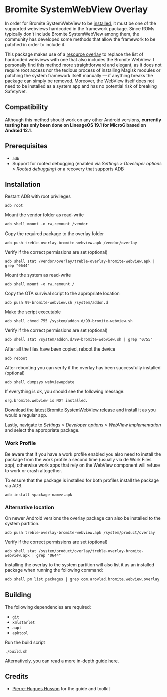 # Bromite SystemWebView Overlay

In order for Bromite SystemWebView to be [installed](https://github.com/bromite/bromite/wiki/Installing-SystemWebView), it must be one of the supported webviews hardcoded in the framework package. Since ROMs typically don't include Bromite SystemWebView among them, the community has developed some methods that allow the framework to be patched in order to include it.

This package makes use of a [resource overlay](https://source.android.com/docs/core/architecture/rros) to replace the list of hardcoded webviews with one that also includes the Bromite WebView. I personally find this method more straightforward and elegant, as it does not require root access nor the tedious process of installing Magisk modules or patching the system framework itself manually — if anything breaks the package can simply be removed. Moreover, the WebView itself does not need to be installed as a system app and has no potential risk of breaking SafetyNet.

## Compatibility

Although this method should work on any other Android versions, **currently testing has only been done on LineageOS 19.1 for MicroG based on Android 12.1**.

## Prerequisites

* `adb`
* Support for rooted debugging (enabled via *Settings > Developer options > Rooted debugging*) or a recovery that supports ADB

## Installation

Restart ADB with root privileges

`adb root`

Mount the vendor folder as read-write

`adb shell mount -o rw,remount /vendor`

Copy the required package to the overlay folder

`adb push treble-overlay-bromite-webview.apk /vendor/overlay`

Verify if the correct permissions are set (optional)

`adb shell stat /vendor/overlay/treble-overlay-bromite-webview.apk | grep "0644"`

Mount the system as read-write

`adb shell mount -o rw,remount /`

Copy the OTA survival script to the appropriate location

`adb push 99-bromite-webview.sh /system/addon.d`

Make the script executable

`adb shell chmod 755 /system/addon.d/99-bromite-webview.sh`

Verify if the correct permissions are set (optional)

`adb shell stat /system/addon.d/99-bromite-webview.sh | grep "0755"`

After all the files have been copied, reboot the device

`adb reboot`

After rebooting you can verify if the overlay has been successfully installed (optional)

`adb shell dumpsys webviewupdate`

If everything is ok, you should see the following message:

`org.bromite.webview is NOT installed.`

[Download the latest Bromite SystemWebView release](https://www.bromite.org/system_web_view) and install it as you would a regular app.

Lastly, navigate to *Settings > Developer options > WebView implementation* and select the appropriate package.

### Work Profile

Be aware that if you have a work profile enabled you also need to install the package from the work profile a second time (usually via de Work Files app), otherwise work apps that rely on the WebView component will refuse to work or crash altogether.

To ensure that the package is installed for both profiles install the package via ADB.

`adb install <package-name>.apk`

### Alternative location

On newer Android versions the overlay package can also be installed to the system partition.

`adb push treble-overlay-bromite-webview.apk /system/product/overlay`

Verify if the correct permissions are set (optional)

`adb shell stat /system/product/overlay/treble-overlay-bromite-webview.apk | grep "0644"`

Installing the overlay to the system partition will also list it as an installed package when running the following command:

`adb shell pm list packages | grep com.arovlad.bromite.webview.overlay`

## Building

The following dependencies are required:

* `git`
* `xmlstarlet`
* `aapt`
* `apktool`

Run the build script

`./build.sh`

Alternatively, you can read a more in-depth guide [here](https://github.com/phhusson/treble_experimentations/wiki/How-to-create-an-overlay%3F).

## Credits

* [Pierre-Hugues Husson](https://github.com/phhusson) for the guide and toolkit



